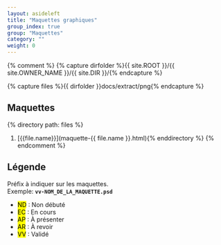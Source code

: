 ```yaml
---
layout: asideleft
title: "Maquettes graphiques"
group_index: true
group: "Maquettes"
category: ""
weight: 0
---
```


{% comment %}
{% capture dirfolder %}{{ site.ROOT }}/{{ site.OWNER_NAME }}/{{ site.DIR }}/{% endcapture %}

{% capture files %}{{ dirfolder }}docs/extract/png{% endcapture %}

## Maquettes

{% directory path: files %}
1. [{{file.name}}](maquette-{{ file.name }}.html){% enddirectory %}
{% endcomment %}

## Légende

Préfix à indiquer sur les maquettes.  
Exemple: **`vv-NOM_DE_LA_MAQUETTE.psd`**

* <mark class="mark">ND</mark> : Non débuté
* <mark class="mark mark--unpublished">EC</mark> : En cours
* <mark class="mark mark--updated">AP</mark> : À présenter
* <mark class="mark mark--error">AR</mark> : À revoir
* <mark class="mark mark--new">VV</mark> : Validé
